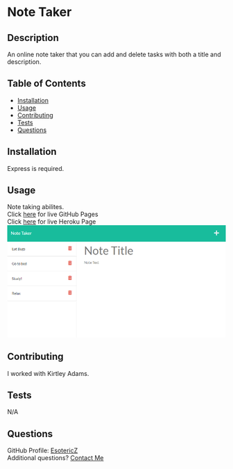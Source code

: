 # Note Taker

## Description 
An online note taker that you can add and delete tasks with both a title and description. 

## Table of Contents
- [Installation](#Installation)
- [Usage](#Usage)
- [Contributing](#Contributing)
- [Tests](#Tests)
- [Questions](#Questions)

## Installation
Express is required.
      
## Usage
Note taking abilites.  
Click [here](https://esotericz.github.io/note-taker/) for live GitHub Pages  
Click [here](https://opensource.org/licenses/Apache-2.0) for live Heroku Page  
![Alt text](/public/assets/images/screenshot.png?raw=true "Screenshot")  
      
## Contributing 
I worked with Kirtley Adams.

## Tests
N/A

## Questions
GitHub Profile: [EsotericZ](https://www.github.com/EsotericZ)  
Additional questions? [Contact Me](mailto:cjsand03@gmail.com)
